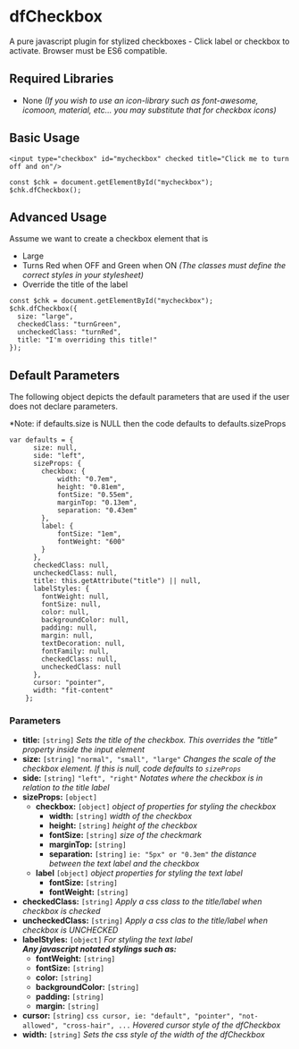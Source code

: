 # dfCheckbox
A pure javascript plugin for stylized checkboxes - Click label or checkbox to activate. Browser must be ES6 compatible.<br>

## Required Libraries
- None *(If you wish to use an icon-library such as font-awesome, icomoon, material, etc... you may substitute that for checkbox icons)*

## Basic Usage
```
<input type="checkbox" id="mycheckbox" checked title="Click me to turn off and on"/>
```

```
const $chk = document.getElementById("mycheckbox");
$chk.dfCheckbox();
```

## Advanced Usage
Assume we want to create a checkbox element that is 
  - Large
  - Turns Red when OFF and Green when ON  *(The classes must define the correct styles in your stylesheet)*
  - Override the title of the label

```
const $chk = document.getElementById("mycheckbox");
$chk.dfCheckbox({
  size: "large",
  checkedClass: "turnGreen",
  uncheckedClass: "turnRed",
  title: "I'm overriding this title!"
});
```

## Default Parameters
The following object depicts the default parameters that are used if the user does not declare parameters.

*Note: if defaults.size is NULL then the code defaults to defaults.sizeProps
```
var defaults = {
      size: null,
      side: "left",
      sizeProps: {
        checkbox: {
            width: "0.7em",
            height: "0.81em",
            fontSize: "0.55em",
            marginTop: "0.13em",
            separation: "0.43em"
        },
        label: {
            fontSize: "1em",
            fontWeight: "600"
        }
      },
      checkedClass: null,
      uncheckedClass: null,      
      title: this.getAttribute("title") || null,  
      labelStyles: {
        fontWeight: null,
        fontSize: null,
        color: null,
        backgroundColor: null,
        padding: null,
        margin: null,
        textDecoration: null,
        fontFamily: null,        
        checkedClass: null,
        uncheckedClass: null
      },
      cursor: "pointer",     
      width: "fit-content"
    };

```

### Parameters
 - **title:**  `[string]`  *Sets the title of the checkbox. This overrides the "title" property inside the input element*
 - **size:**  `[string]`      `"normal", "small", "large"`        *Changes the scale of the checkbox element. If this is null, code defaults to `sizeProps`*
 - **side:**  `[string]`      `"left", "right"`                   *Notates where the checkbox is in relation to the title label*
 - **sizeProps:** `[object]`   
   - **checkbox:** `[object]`   *object of properties for styling the checkbox*
     - **width:** `[string]`    *width of the checkbox*
     - **height:** `[string]`   *height of the checkbox*
     - **fontSize:**  `[string]`  *size of the checkmark*
     - **marginTop:**  `[string]`
     - **separation:** `[string]`  `ie: "5px" or "0.3em"`   *the distance between the text label and the checkbox*
   - **label** `[object]`  *object properties for styling the text label*
     - **fontSize:** `[string]`
     - **fontWeight:** `[string]`
 - **checkedClass:** `[string]`  *Apply a css class to the title/label when checkbox is checked*
 - **uncheckedClass:** `[string]` *Apply a css clas to the title/label when checkbox is UNCHECKED*
 - **labelStyles:** `[object]`   *For styling the text label*<br>
   ***Any javascript notated stylings such as:***
   - **fontWeight:** `[string]`
   - **fontSize:** `[string]`
   - **color:** `[string]`
   - **backgroundColor:** `[string]`
   - **padding:** `[string]`
   - **margin:** `[string]` 
 - **cursor:** `[string]`    `css cursor, ie: "default", "pointer", "not-allowed", "cross-hair", ...` *Hovered cursor style of the dfCheckbox*
 - **width:** `[string]`  *Sets the css style of the width of the dfCheckbox*
